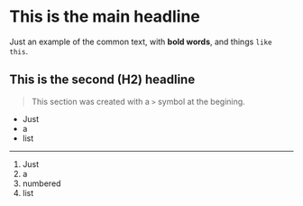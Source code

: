 # This is the main headline

Just an example of the common text, with **bold words**, and things `like this`.

## This is the second (H2) headline

> This section was created with a `>` symbol at the begining.

- Just
- a
- list

---

1. Just
2. a
3. numbered
4. list
